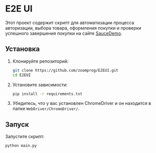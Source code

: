 # E2E UI

Этот проект содержит скрипт для автоматизации процесса авторизации, выбора товара, оформления покупки и проверки успешного завершения покупки на сайте [SauceDemo](https://www.saucedemo.com/).

## Установка

1. Клонируйте репозиторий:

    ```sh
    git clone https://github.com/zoomprog/E2EUI.git
    cd E2EUI
    ```

2. Установите зависимости:

    ```sh
    pip install -r requirements.txt
    ```

3. Убедитесь, что у вас установлен ChromeDriver и он находится в папке `WebDriver/ChromeDriver/`.

## Запуск

Запустите скрипт:

```sh
python main.py
